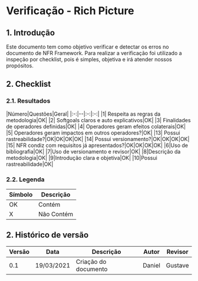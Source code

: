 # Verificação - Rich Picture

## 1. Introdução
Este documento tem como objetivo verificar e detectar os erros no documento de NFR Framework. Para realizar a verificação foi utilizado a inspeção por checklist, pois é simples, objetiva e irá atender nossos propósitos.

## 2. Checklist

### 2.1. Resultados

|Número|Questões|Geral|
|:-:|--|:-:|:-:|
|1| Respeita as regras da metodologia|OK|
|2| Softgoals claros e auto explicativos|OK|
|3| Finalidades de operadores definidas|OK|
|4| Operadores geram efeitos colaterais|OK|
|5| Operadores geram impactos em outros operadores?|OK|
|13| Possui rastreabilidade?|OK|OK|OK|OK|
|14| Possui versionamento?|OK|OK|OK|OK|
|15| NFR condiz com requisitos já apresentados?|OK|OK|OK|OK|
|6|Uso de bibliografia|OK|
|7|Uso de versionamento e revisor|OK|
|8|Descrição da metodologia|OK|
|9|Introdução clara e objetiva|OK|
|10|Possui rastreabilidade|OK| 

### 2.2. Legenda
|Símbolo|Descrição|
|--|--|
|OK|Contém|
|X|Não Contém|

## 2. Histórico de versão

| Versão | Data       | Descrição                                           | Autor          | Revisor        |
| ------ | ---------- | --------------------------------------------------- | -------------- | -------------- |
| 0.1    | 19/03/2021 | Criação do documento                                | Daniel         | Gustave        |
